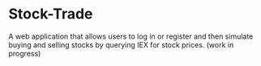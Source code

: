 # Stock-Trade
A web application that allows users to log in or register and then simulate buying and selling stocks by querying IEX for stock prices. (work in progress)
